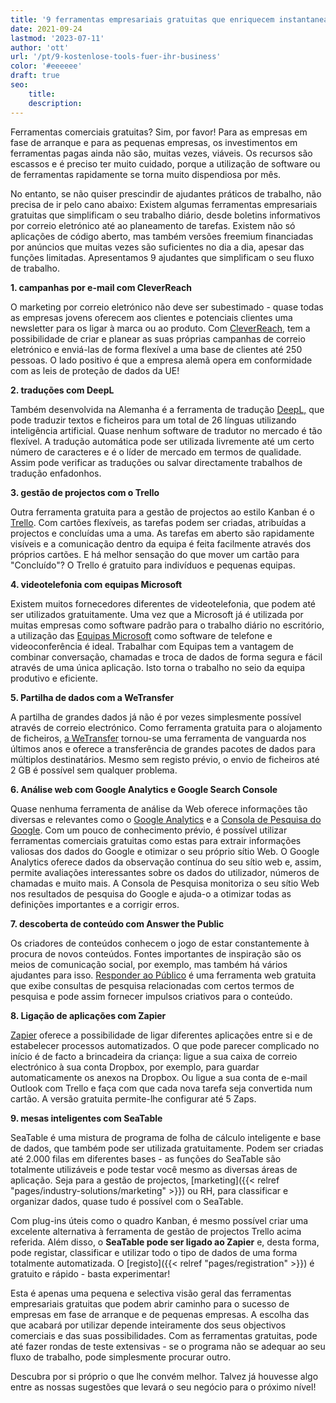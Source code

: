 ```yaml
---
title: '9 ferramentas empresariais gratuitas que enriquecem instantaneamente o seu negócio - SeaTable'
date: 2021-09-24
lastmod: '2023-07-11'
author: 'ott'
url: '/pt/9-kostenlose-tools-fuer-ihr-business'
color: '#eeeeee'
draft: true
seo:
    title:
    description:
---
```


Ferramentas comerciais gratuitas? Sim, por favor! Para as empresas em fase de arranque e para as pequenas empresas, os investimentos em ferramentas pagas ainda não são, muitas vezes, viáveis. Os recursos são escassos e é preciso ter muito cuidado, porque a utilização de software ou de ferramentas rapidamente se torna muito dispendiosa por mês.

No entanto, se não quiser prescindir de ajudantes práticos de trabalho, não precisa de ir pelo cano abaixo: Existem algumas ferramentas empresariais gratuitas que simplificam o seu trabalho diário, desde boletins informativos por correio eletrónico até ao planeamento de tarefas. Existem não só aplicações de código aberto, mas também versões freemium financiadas por anúncios que muitas vezes são suficientes no dia a dia, apesar das funções limitadas. Apresentamos 9 ajudantes que simplificam o seu fluxo de trabalho.

**1\. campanhas por e-mail com CleverReach**

O marketing por correio eletrónico não deve ser subestimado - quase todas as empresas jovens oferecem aos clientes e potenciais clientes uma newsletter para os ligar à marca ou ao produto. Com [CleverReach](https://www.cleverreach.com/de/), tem a possibilidade de criar e planear as suas próprias campanhas de correio eletrónico e enviá-las de forma flexível a uma base de clientes até 250 pessoas. O lado positivo é que a empresa alemã opera em conformidade com as leis de proteção de dados da UE!

**2\. traduções com DeepL**

Também desenvolvida na Alemanha é a ferramenta de tradução [DeepL,](https://www.deepl.com/de/home) que pode traduzir textos e ficheiros para um total de 26 línguas utilizando inteligência artificial. Quase nenhum software de tradutor no mercado é tão flexível. A tradução automática pode ser utilizada livremente até um certo número de caracteres e é o líder de mercado em termos de qualidade. Assim pode verificar as traduções ou salvar directamente trabalhos de tradução enfadonhos.

**3\. gestão de projectos com o Trello**

Outra ferramenta gratuita para a gestão de projectos ao estilo Kanban é o [Trello](https://trello.com/home). Com cartões flexíveis, as tarefas podem ser criadas, atribuídas a projectos e concluídas uma a uma. As tarefas em aberto são rapidamente visíveis e a comunicação dentro da equipa é feita facilmente através dos próprios cartões. E há melhor sensação do que mover um cartão para "Concluído"? O Trello é gratuito para indivíduos e pequenas equipas.

**4\. videotelefonia com equipas Microsoft**

Existem muitos fornecedores diferentes de videotelefonia, que podem até ser utilizados gratuitamente. Uma vez que a Microsoft já é utilizada por muitas empresas como software padrão para o trabalho diário no escritório, a utilização das [Equipas Microsoft](https://www.microsoft.com/de-de/microsoft-teams/free) como software de telefone e videoconferência é ideal. Trabalhar com Equipas tem a vantagem de combinar conversação, chamadas e troca de dados de forma segura e fácil através de uma única aplicação. Isto torna o trabalho no seio da equipa produtivo e eficiente.

**5\. Partilha de dados com a WeTransfer**

A partilha de grandes dados já não é por vezes simplesmente possível através de correio electrónico. Como ferramenta gratuita para o alojamento de ficheiros, [a WeTransfer](https://wetransfer.com/) tornou-se uma ferramenta de vanguarda nos últimos anos e oferece a transferência de grandes pacotes de dados para múltiplos destinatários. Mesmo sem registo prévio, o envio de ficheiros até 2 GB é possível sem qualquer problema.

**6\. Análise web com Google Analytics e Google Search Console**

Quase nenhuma ferramenta de análise da Web oferece informações tão diversas e relevantes como o [Google Analytics](https://analytics.google.com/analytics/web/) e a [Consola de Pesquisa do Google](https://search.google.com/search-console/). Com um pouco de conhecimento prévio, é possível utilizar ferramentas comerciais gratuitas como estas para extrair informações valiosas dos dados do Google e otimizar o seu próprio sítio Web. O Google Analytics oferece dados da observação contínua do seu sítio web e, assim, permite avaliações interessantes sobre os dados do utilizador, números de chamadas e muito mais. A Consola de Pesquisa monitoriza o seu sítio Web nos resultados de pesquisa do Google e ajuda-o a otimizar todas as definições importantes e a corrigir erros.

**7\. descoberta de conteúdo com Answer the Public**

Os criadores de conteúdos conhecem o jogo de estar constantemente à procura de novos conteúdos. Fontes importantes de inspiração são os meios de comunicação social, por exemplo, mas também há vários ajudantes para isso. [Responder ao Público](https://answerthepublic.com/) é uma ferramenta web gratuita que exibe consultas de pesquisa relacionadas com certos termos de pesquisa e pode assim fornecer impulsos criativos para o conteúdo.

**8\. Ligação de aplicações com Zapier**

[Zapier](https://zapier.com/) oferece a possibilidade de ligar diferentes aplicações entre si e de estabelecer processos automatizados. O que pode parecer complicado no início é de facto a brincadeira da criança: ligue a sua caixa de correio electrónico à sua conta Dropbox, por exemplo, para guardar automaticamente os anexos na Dropbox. Ou ligue a sua conta de e-mail Outlook com Trello e faça com que cada nova tarefa seja convertida num cartão. A versão gratuita permite-lhe configurar até 5 Zaps.

**9\. mesas inteligentes com SeaTable**

SeaTable é uma mistura de programa de folha de cálculo inteligente e base de dados, que também pode ser utilizada gratuitamente. Podem ser criadas até 2.000 filas em diferentes bases - as funções do SeaTable são totalmente utilizáveis e pode testar você mesmo as diversas áreas de aplicação. Seja para a gestão de projectos, [marketing]({{< relref "pages/industry-solutions/marketing" >}}) ou RH, para classificar e organizar dados, quase tudo é possível com o SeaTable.

Com plug-ins úteis como o quadro Kanban, é mesmo possível criar uma excelente alternativa à ferramenta de gestão de projectos Trello acima referida. Além disso, o **SeaTable pode ser ligado ao Zapier** e, desta forma, pode registar, classificar e utilizar todo o tipo de dados de uma forma totalmente automatizada. O [registo]({{< relref "pages/registration" >}}) é gratuito e rápido - basta experimentar!

Esta é apenas uma pequena e selectiva visão geral das ferramentas empresariais gratuitas que podem abrir caminho para o sucesso de empresas em fase de arranque e de pequenas empresas. A escolha das que acabará por utilizar depende inteiramente dos seus objectivos comerciais e das suas possibilidades. Com as ferramentas gratuitas, pode até fazer rondas de teste extensivas - se o programa não se adequar ao seu fluxo de trabalho, pode simplesmente procurar outro.

Descubra por si próprio o que lhe convém melhor. Talvez já houvesse algo entre as nossas sugestões que levará o seu negócio para o próximo nível!

